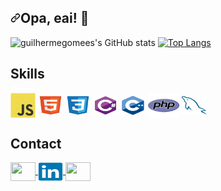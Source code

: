 <article class="markdown-body entry-content container-lg f5" itemprop="text"><h2><a id="user-content-oiii-eu-sou-a-rafaella-ballerini" class="anchor" aria-hidden="true" href="#oiii-eu-sou-a-rafaella-ballerini"><svg class="octicon octicon-link" viewBox="0 0 16 16" version="1.1" width="16" height="16" aria-hidden="true"><path fill-rule="evenodd" d="M7.775 3.275a.75.75 0 001.06 1.06l1.25-1.25a2 2 0 112.83 2.83l-2.5 2.5a2 2 0 01-2.83 0 .75.75 0 00-1.06 1.06 3.5 3.5 0 004.95 0l2.5-2.5a3.5 3.5 0 00-4.95-4.95l-1.25 1.25zm-4.69 9.64a2 2 0 010-2.83l2.5-2.5a2 2 0 012.83 0 .75.75 0 001.06-1.06 3.5 3.5 0 00-4.95 0l-2.5 2.5a3.5 3.5 0 004.95 4.95l1.25-1.25a.75.75 0 00-1.06-1.06l-1.25 1.25a2 2 0 01-2.83 0z"></path></svg></a>Opa, eai! 👋</h2>
 
 ![guilhermegomees's GitHub stats](https://github-readme-stats.vercel.app/api?username=guilhermegomees&show_icons=true&theme=tokyonight)
 [![Top Langs](https://github-readme-stats.vercel.app/api/top-langs/?username=guilhermegomees&layout=compact&theme=tokyonight)](https://github.com/guilhermegomees/github-readme-stats)
 
 <h2>Skills</h2>
 
 <div>
  <img align="center" alt="Guilherme-JS" height="40" width="40" src="https://raw.githubusercontent.com/devicons/devicon/master/icons/javascript/javascript-original.svg" style="max-width:100%;">
  <img align="center" alt="Guilherme-HTML" height="30" width="40" src="https://raw.githubusercontent.com/devicons/devicon/master/icons/html5/html5-original.svg" style="max-width:100%;">
  <img align="center" alt="Guilherme-CSS" height="30" width="40" src="https://raw.githubusercontent.com/devicons/devicon/master/icons/css3/css3-original.svg" style="max-width:100%;">
  <img align="center" alt="Guilherme-Csharp" height="30" width="40" src="https://raw.githubusercontent.com/devicons/devicon/master/icons/csharp/csharp-original.svg" style="max-width:100%;">
 <img align="center" alt="Guilherme-CPP" height="30" width="40" src="https://raw.githubusercontent.com/devicons/devicon/master/icons/cplusplus/cplusplus-original.svg" style="max-width:100%;">
 <img align="center" alt="Guilherme-PHP" height="40" width="50" src="https://raw.githubusercontent.com/devicons/devicon/master/icons/php/php-original.svg" style="max-width:100%;">
 <img align="center" alt="Guilherme-MySQL" height="30" width="40" src="https://raw.githubusercontent.com/devicons/devicon/master/icons/mysql/mysql-original.svg" style="max-width:100%;">
</div>

<h2>Contact</h2>
  <div>
    <a href="https://github.com/guilhermegomees">
    <a href="mailto: guicollado1@gmail.com" target="_blank">
       <img align="center" height="30" width="40" src="https://www.flaticon.com/svg/vstatic/svg/281/281769.svg?token=exp=1619848155~hmac=c52e6560082e58403121ed057f557f0b" style="max-width:100%;">
    </a>
    <a href="https://www.linkedin.com/in/guilherme-gomes-3276a41b6" rel="nofollow" target="_blank">
       <img align="center" height="30" width="40" src="https://raw.githubusercontent.com/devicons/devicon/master/icons/linkedin/linkedin-original.svg" style="max-width:100%;">
    </a>
    <a href="https://instagram.com/guilhermehgg" rel="nofollow" target="_blank">
       <img align="center" height="30" width="40" src="https://www.flaticon.com/svg/vstatic/svg/1409/1409946.svg?token=exp=1619848992~hmac=3a29ac8b824c688068f5b746d245418a" style="max-width:100%;">
    </a>
</div>
</div></div></article>
